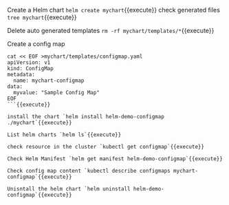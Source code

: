 Create a Helm chart `helm create mychart`{{execute}}
check generated files `tree mychart`{{execute}}

Delete auto generated templates `rm -rf mychart/templates/*`{{execute}}

Create a config map
```
cat << EOF >mychart/templates/configmap.yaml
apiVersion: v1
kind: ConfigMap
metadata:
  name: mychart-configmap
data:
  myvalue: "Sample Config Map"
EOF
```{{execute}}

install the chart `helm install helm-demo-configmap ./mychart`{{execute}}

List helm charts `helm ls`{{execute}}

check resource in the cluster `kubectl get configmap`{{execute}}

Check Helm Manifest `helm get manifest helm-demo-configmap`{{execute}}

Check config map content `kubectl describe configmaps mychart-configmap`{{execute}}

Unisntall the helm chart `helm uninstall helm-demo-configmap`{{execute}}






